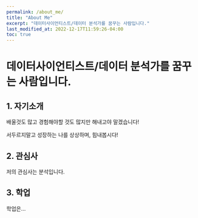 ```yaml
---
permalink: /about_me/
title: "About Me"
excerpt: "데이터사이언티스트/데이터 분석가를 꿈꾸는 사람입니다."
last_modified_at: 2022-12-17T11:59:26-04:00
toc: true
---
```



# 데이터사이언티스트/데이터 분석가를 꿈꾸는 사람입니다.

## 1. 자기소개
배울것도 많고 경험해야할 것도 많지만 해내고야 말겠습니다!

서두르지말고 성장하는 나를 상상하며, 힘내봅시다!

## 2. 관심사
저의 관심사는 분석입니다.

## 3. 학업
학업은...
